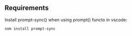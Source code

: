## Requirements

Install prompt-sync() when using prompt() functo in vscode:

```
nom install prompt-sync
```

